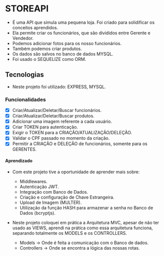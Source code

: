 # STOREAPI

- É uma API que simula uma pequena loja. Foi criado para solidificar os conceitos aprendidos.
- Ela permite criar os funcionários, que são divididos entre Gerente e Vendedor.
- Podemos adicionar fotos para os nosso funcionários.
- Também podemos criar produtos.
- Os dados são salvos no banco de dados MYSQL.
- Foi usado o SEQUELIZE como ORM.

## Tecnologias

- Neste projeto foi utilizado: EXPRESS, MYSQL.

### Funcionalidades

- [x] Criar/Atualizar/Deletar/Buscar funcionários.
- [x] Criar/Atualizar/Deletar/Buscar produtos.
- [x] Adicionar uma imagem referente a cada usuário.
- [x] Criar TOKEN para autenticação.
- [x] Exigir o TOKEN para a CRIAÇÃO/ATUALIZAÇÃO/DELEÇÃO.
- [x] Validar o CPF passado no momento da criação.
- [x] Permitir a CRIAÇÃO e DELEÇÃO de funcionários, somente para os GERENTES.

#### Aprendizado

- Com este projeto tive a oportunidade de aprender mais sobre:
  - Middlewares.
  - Autenticação JWT.
  - Integração com Banco de Dados.
  - Criação e configuração de Chave Estrangeira.
  - Upload de Imagem (MULTER).
  - Utilização da função HASH para armazenar a senha no Banco de Dados (bcryptjs).

- Neste projeto coloquei em prática a Arquitetura MVC, apesar de não ter usado as VIEWS, aprendi na prática como essa arquitetura funciona, separando totalmente os MODELS e os CONTROLLERS.
  - Models -> Onde é feita a comunicação com o Banco de dados.
  - Controllers -> Onde se encontra a lógica das nossas rotas.

